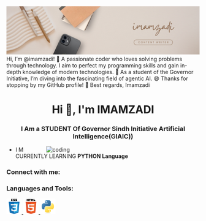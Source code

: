  <img src="github banner.png">
 Hi, I’m @imamzadi!
 👀 A passionate coder who loves solving problems through technology. I aim to perfect my programming skills and gain in-depth knowledge of modern technologies.
💞️ As a student of the Governor Initiative, I’m diving into the fascinating field of agentic AI.
😄 Thanks for stopping by my GitHub profile!
🙌 Best regards, Imamzadi


<h1 align="center">Hi 👋, I'm IMAMZADI</h1>
<h3 align="center">I Am a STUDENT Of Governor Sindh Initiative Artificial Intelligence(GIAIC))</h3>
<img align="right" alt="coding" width="400" src="https://thumbs.dreamstime.com/b/young-girl-coding-laptop-ai-robot-assistant-futuristic-technology-innovation-illustration-working-code-android-future-331003786.jpg">

- I M CURRENTLY LEARNING **PYTHON Language**

<h3 align="left">Connect with me:</h3>
<p align="left">
</p>

<h3 align="left">Languages and Tools:</h3>
<p align="left"> <a href="https://www.w3schools.com/css/" target="_blank" rel="noreferrer"> <img src="https://raw.githubusercontent.com/devicons/devicon/master/icons/css3/css3-original-wordmark.svg" alt="css3" width="40" height="40"/> </a> <a href="https://www.w3.org/html/" target="_blank" rel="noreferrer"> <img src="https://raw.githubusercontent.com/devicons/devicon/master/icons/html5/html5-original-wordmark.svg" alt="html5" width="40" height="40"/> </a> <a href="https://www.python.org" target="_blank" rel="noreferrer"> <img src="https://raw.githubusercontent.com/devicons/devicon/master/icons/python/python-original.svg" alt="python" width="40" height="40"/> </a> </p>

<!--
**imamzadi/IMAMZADI** is a ✨ _special_ ✨ repository because its `README.md` (this file) appears on your GitHub profile.

Here are some ideas to get you started:

- 🔭 I’m currently working on ...
- 🌱 I’m currently learning ...
- 👯 I’m looking to collaborate on ...
- 🤔 I’m looking for help with ...
- 💬 Ask me about ...
- 📫 How to reach me: ...
- 😄 Pronouns: ...
- ⚡ Fun fact: ...
-->
